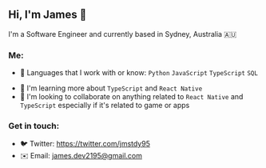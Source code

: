 Hi, I'm James 👋
---
I'm a Software Engineer and currently based in Sydney, Australia 🇦🇺

### Me:
 - 📝 Languages that I work with or know: `Python` `JavaScript` `TypeScript` `SQL`
 <!-- - 🛠 Working on Crypto Portfolio App-->
 - 📕 I'm learning more about `TypeScript` and `React Native`
 - 🤝 I'm looking to collaborate on anything related to `React Native` and `TypeScript` especially if it's related to game or apps

### Get in touch:
 - 🐦 Twitter: https://twitter.com/jmstdy95
 - ✉️ Email: james.dev2195@gmail.com
<!--
**jte0711/jte0711** is a ✨ _special_ ✨ repository because its `README.md` (this file) appears on your GitHub profile.

Here are some ideas to get you started:

- 🔭 I’m currently working on ...
- 🌱 I’m currently learning ...
- 👯 I’m looking to collaborate on ...
- 🤔 I’m looking for help with ...
- 💬 Ask me about ...
- 📫 How to reach me: ...
- 😄 Pronouns: ...
- ⚡ Fun fact: ...
-->
